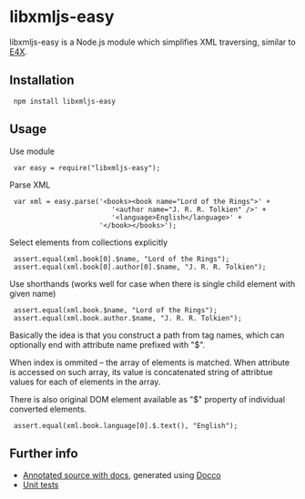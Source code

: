 libxmljs-easy
=============

libxmljs-easy is a Node.js module which simplifies XML traversing,
similar to [E4X](http:en.wikipedia.org/wiki/ECMAScript_for_XML).

Installation
------------

     npm install libxmljs-easy

Usage
-----

Use module

     var easy = require("libxmljs-easy");

Parse XML

     var xml = easy.parse('<books><book name="Lord of the Rings">' +
                             '<author name="J. R. R. Tolkien" />' +
                             '<language>English</language>' +
                          '</book></books>');


Select elements from collections explicitly

     assert.equal(xml.book[0].$name, "Lord of the Rings");
     assert.equal(xml.book[0].author[0].$name, "J. R. R. Tolkien");

Use shorthands (works well for case when there is single child element with given name)

     assert.equal(xml.book.$name, "Lord of the Rings");
     assert.equal(xml.book.author.$name, "J. R. R. Tolkien");

Basically the idea is that you construct a path from tag names,
which can optionally end with attribute name prefixed with "$".

When index is ommited – the array of elements is matched.
When attribute is accessed on such array, its value is concatenated string
of attribtue values for each of elements in the array.

There is also original DOM element available as "$" property
of individual converted elements.

     assert.equal(xml.book.language[0].$.text(), "English");

Further info
------------

* [Annotated source with docs](http://vgrichina.github.com/libxmljs-easy/docs/main.html),
generated using [Docco](http://jashkenas.github.com/docco/)
* [Unit tests](https://github.com/vgrichina/libxmljs-easy/blob/master/test.js)
